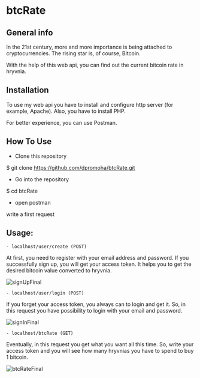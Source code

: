 # btcRate

## General info

In the 21st century, more and more importance is being attached to cryptocurrencies. The rising star is, of course, Bitcoin.

With the help of this web api, you can find out the current bitcoin rate in hryvnia.


## Installation

To use my web api you have to install and configure http server (for example, Apache). Also, you have to install PHP. 

For better experience, you can use Postman.


## How To Use

- Clone this repository

$ git clone https://github.com/dpromoha/btcRate.git

- Go into the repository

$ cd btcRate

- open postman

write a first request

## Usage:
    
    - localhost/user/create (POST)

At first, you need to register with your email address and password. If you successfully sign up, you will get your access token. It helps you to get the desired bitcoin value converted to hryvnia.

![signUpFinal](https://user-images.githubusercontent.com/46355522/123677942-6183ac00-d84e-11eb-8293-924d25fc7b8e.gif)


	- localhost/user/login (POST)

If you forget your access token, you always can to login and get it. So, in this request you have possibility to login with your email and password. 

![signInFinal](https://user-images.githubusercontent.com/46355522/123678011-72ccb880-d84e-11eb-9f4b-a2787e5c0760.gif)


	- localhost/btcRate (GET)

Eventually, in this request you get what you want all this time. So, write your access token and you will see how many hryvnias you have to spend to buy 1 bitcoin.

![btcRateFinal](https://user-images.githubusercontent.com/46355522/123678083-8710b580-d84e-11eb-9513-95c2733cec6d.gif)
